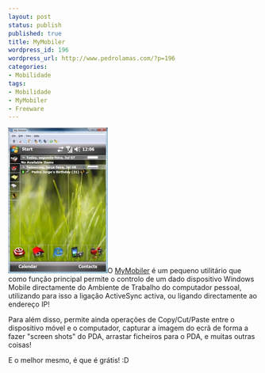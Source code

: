```yaml
---
layout: post
status: publish
published: true
title: MyMobiler
wordpress_id: 196
wordpress_url: http://www.pedrolamas.com/?p=196
categories:
- Mobilidade
tags:
- Mobilidade
- MyMobiler
- Freeware
---
```

[![MyMobiler](/wp-content/uploads/2008/07/mymobiler.jpg "MyMobiler")](http://www.mtux.com/)O [MyMobiler](http://www.mtux.com/) é um pequeno utilitário que como função principal permite o controlo de um dado dispositivo Windows Mobile directamente do Ambiente de Trabalho do computador pessoal, utilizando para isso a ligação ActiveSync activa, ou ligando directamente ao endereço IP!

Para além disso, permite ainda operações de Copy/Cut/Paste entre o dispositivo móvel e o computador, capturar a imagem do ecrã de forma a fazer "screen shots" do PDA, arrastar ficheiros para o PDA, e muitas outras coisas!

E o melhor mesmo, é que é grátis! :D
